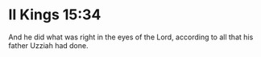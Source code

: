 # II Kings 15:34

And he did what was right in the eyes of the Lord, according to all that his father Uzziah had done.
